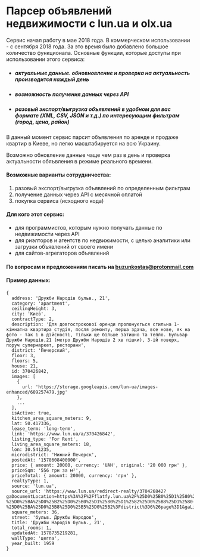 # Парсер объявлений недвижимости с lun.ua и olx.ua

Сервис начал работу в мае 2018 года. В коммерческом использовании - с сентября 2018 года. За это время было добавлено большое количество функционала. Основные функции, которые доступы при использовании этого сервиса:
- ##### актуальные данные. обновновление и проверка на актуальность производится каждый день
- ##### возможность получения данных через API
- ##### разовый экспорт/выгрузка объявлений в удобном для вас формате (XML, CSV, JSON и т.д.) по интересующим фильтрам (город, цена, район)

В данный момент сервис парсит объявления по аренде и продаже квартир в Киеве, но легко масштабируется на всю Украину.

Возможно обновление данные чаще чем раз в день и проверка актуальности обяъвления в режиме реального времени.

#### Возможные варианты сотрудничества:
1) разовый экспорт/выгрузка объявлений по определенным фильтрам
2) получение данных через API с месячной оплатой
3) покупка сервиса (исходного кода)

#### Для кого этот сервис:
- для программистов, которым нужно получать данные по недвижимости через API
- для риэлторов и агентств по недвижимости, с целью аналитики или загрузки объявлений от своего имени
- для сайтов-агрегаторов объявлений

#### По вопросам и предложениям писать на buzunkostas@protonmail.com

#### Пример данных:
```
{
  address: 'Дружби Народів бульв., 21',
  category: 'apartment',
  ceilingHeight: 3,
  city: 'Киев',
  contractType: 2,
  description: 'Для довгострокової оренди пропонується стильна 1-кімнатна квартира студія, посля ремонту, перша здача, все нове, як на фото - так і в дійсності, тільки ще більше затишно та тепло. Бульвар Дружби Народів,21 (метро Дружби Народів 2 хв пішки), 3-ій поверх, поруч супермаркет, ресторани',
  district: 'Печерский',
  floor: 3,
  floors: 5,
  house: 21,
  id: 370426842,
  images: [
    {
      url: 'https://storage.googleapis.com/lun-ua/images-enhanced/609257479.jpg'
    },
    ...
  ],
  isActive: true,
  kitchen_area_square_meters: 9,
  lat: 50.417336,
  lease_term: 'long-term',
  link: 'https://www.lun.ua/a/370426842',
  listing_type: 'For Rent',
  living_area_square_meters: 18,
  lon: 30.541235,
  microdistrict: 'Нижний Печерск',
  postedAt: '1578608400000',
  price: { amount: 20000, currency: 'UAH', original: '20 000 грн' },
  priceSqm: '556 грн за м²',
  priceTotal: { amount: 20000, currency: 'грн' },
  realtyType: 1,
  source: 'lun.ua',
  source_url: 'https://www.lun.ua/redirect-realty/370426842?gaDocumentLocation=https%3A%2F%2Fflatfy.lun.ua%2F%25D0%25B0%25D1%2580%25D0%25B5%25D0%25BD%25D0%25B4%25D0%25B0-%25D0%25BA%25D0%25B2%25D0%25B0%25D1%2580%25D1%2582%25D0%25B8%25D1%2580-%25D0%25BA%25D0%25B8%25D0%25B5%25D0%25B2%3Fdistrict%3D6%26page%3D1&gaListingName=search_with_map&gaListingPosition=22',
  square_meters: 36,
  street: 'бульв. Дружбы Народов',
  title: 'Дружби Народів бульв., 21',
  total_rooms: 1,
  updatedAt: 1578735219281,
  wallType: 'цегла',
  year_built: 1959
}
```
